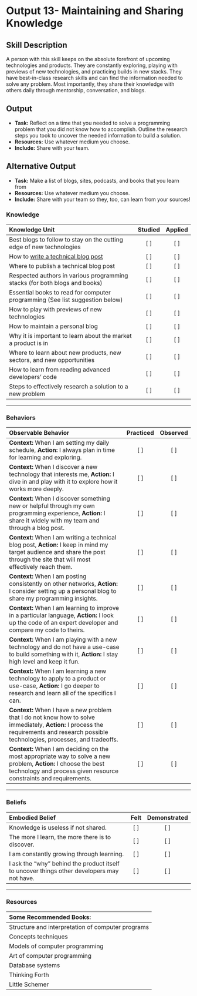 # Output 13- Maintaining and Sharing Knowledge

## Skill Description
A person with this skill keeps on the absolute forefront of upcoming technologies and products. They are constantly exploring, playing with previews of new technologies, and practicing builds in new stacks. They have best-in-class research skills and can find the information needed to solve any problem. Most importantly, they share their knowledge with others daily through mentorship, conversation, and blogs. 

## Output
- **Task:** Reflect on a time that you needed to solve a programming problem that you did not know how to accomplish. Outline the research steps you took to uncover the needed information to build a solution.
- **Resources:** Use whatever medium you choose. 
- **Include:** Share with your team. 

## Alternative Output
- **Task:** Make a list of blogs, sites, podcasts, and books that you learn from
- **Resources:** Use whatever medium you choose. 
- **Include:** Share with your team so they, too, can learn from your sources! 


### Knowledge

| Knowledge Unit   |      Studied      | Applied |
|:-------------|:------------------:|:--------:|
| Best blogs to follow to stay on the cutting edge of new technologies | [ ] | [ ]  |
| How to [write a technical blog post](https://github.com/andela/learningmap/blob/master/Phase-C/Writing%20Blog%20Posts/Writing%20Technical%20Posts/README.md) | [ ] | [ ]  |
| Where to publish a technical blog post | [ ] | [ ]  |
| Respected authors in various programming stacks (for both blogs and books)  | [ ] | [ ]  |
| Essential books to read for computer programming (See list suggestion below)  | [ ] | [ ]  |
| How to play with previews of new technologies | [ ] | [ ]  |
| How to maintain a personal blog | [ ] | [ ]  |
| Why it is important to learn about the market a product is in | [ ] | [ ]  |
| Where to learn about new products, new sectors, and new opportunities  | [ ] | [ ]  |
| How to learn from reading advanced developers’ code  | [ ] | [ ]  |
| Steps to effectively research a solution to a new problem | [ ] | [ ]  |


-------

### Behaviors

| Observable Behavior   |      Practiced      | Observed |
|:-------------|:------------------:|:--------:|
| **Context:** When I am setting my daily schedule, **Action:** I always plan in time for learning and exploring. | [ ] | [ ]  |
| **Context:** When I discover a new technology that interests me, **Action:** I dive in and play with it to explore how it works more deeply. | [ ] | [ ]  |
| **Context:** When I discover something new or helpful through my own programming experience, **Action:** I share it widely with my team and through a blog post. | [ ] | [ ]  |
| **Context:** When I am writing a technical blog post, **Action:** I keep in mind my target audience and share the post through the site that will most effectively reach them. | [ ] | [ ]  |
| **Context:** When I am posting consistently on other networks, **Action:** I consider setting up a personal blog to share my programming insights. | [ ] | [ ]  |
| **Context:** When I am learning to improve in a particular language, **Action:** I look up the code of an expert developer and compare my code to theirs.  | [ ] | [ ]  |
| **Context:** When I am playing with a new technology and do not have a use-case to build something with it, **Action:** I stay high level and keep it fun. | [ ] | [ ]  |
| **Context:** When I am learning a new technology to apply to a product or use-case, **Action:** I go deeper to research and learn all of the specifics I can. | [ ] | [ ]  |
| **Context:** When I have a new problem that I do not know how to solve immediately, **Action:** I process the requirements and research possible technologies, processes, and tradeoffs.  | [ ] | [ ]  |
| **Context:** When I am deciding on the most appropriate way to solve a new problem, **Action:** I choose the best technology and process given resource constraints and requirements.  | [ ] | [ ]  |

-------

### Beliefs

| Embodied Belief   |      Felt      | Demonstrated |
|:-------------|:------------------:|:--------:|
| Knowledge is useless if not shared.  | [ ] | [ ]  |
| The more I learn, the more there is to discover.  | [ ] | [ ]  |
| I am constantly growing through learning.  | [ ] | [ ]  |
| I ask the “why” behind the product itself to uncover things other developers may not have. | [ ] | [ ]  |


-------

### Resources


| Some Recommended Books: |  
|:-------------|
| Structure and interpretation of computer programs | 
| Concepts techniques | 
| Models of computer programming | 
| Art of computer programming | 
| Database systems | 
| Thinking Forth | 
| Little Schemer | 

